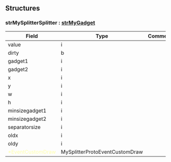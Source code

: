 ## Structures


### strMySplitterSplitter : [strMyGadget](#strMyGadget)
|Field|Type|Comment|
| --- | --- | --- |
|value|i||
|dirty|b||
|gadget1|i||
|gadget2|i||
|x|i||
|y|i||
|w|i||
|h|i||
|minsizegadget1|i||
|minsizegadget2|i||
|separatorsize|i||
|oldx|i||
|oldy|i||
|<span style="color:#FFFFAA">*EventCustomDraw|MySplitterProtoEventCustomDraw</span>||


